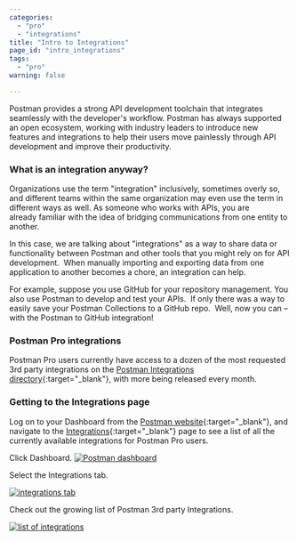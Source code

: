 ```yaml
---
categories:
  - "pro"
  - "integrations"
title: "Intro to Integrations"
page_id: "intro_integrations"
tags: 
  - "pro"
warning: false

---
```


Postman provides a strong API development toolchain that integrates seamlessly with the developer's workflow. Postman has always supported an open ecosystem, working with industry leaders to introduce new features and integrations to help their users move painlessly through API development and improve their productivity.

### What is an integration anyway?

Organizations use the term "integration" inclusively, sometimes overly so, and different teams within the same organization may even use the term in different ways as well. As someone who works with APIs, you are already familiar with the idea of bridging communications from one entity to another.

In this case, we are talking about "integrations" as a way to share data or functionality between Postman and other tools that you might rely on for API development.  When manually importing and exporting data from one application to another becomes a chore, an integration can help.

For example, suppose you use GitHub for your repository management. You also use Postman to develop and test your APIs.  If only there was a way to easily save your Postman Collections to a GitHub repo.  Well, now you can – with the Postman to GitHub integration!

### Postman Pro integrations

Postman Pro users currently have access to a dozen of the most requested 3rd party integrations on the [Postman Integrations directory](https://app.getpostman.com/dashboard/integrations){:target="_blank"}, with more being released every month. 

### Getting to the Integrations page

Log on to your Dashboard from the [Postman website](https://www.getpostman.com/){:target="_blank"}, and navigate to the [Integrations](https://app.getpostman.com/dashboard/integrations){:target="_blank"} page to see a list of all the currently available integrations for Postman Pro users.

Click Dashboard. 
[![Postman dashboard](http://blog.getpostman.com/wp-content/uploads/2017/02/APImatic-1.jpg)](http://blog.getpostman.com/wp-content/uploads/2017/02/APImatic-1.jpg)

Select the Integrations tab.

[![integrations tab](http://blog.getpostman.com/wp-content/uploads/2017/02/APImatic-2.jpg)](http://blog.getpostman.com/wp-content/uploads/2017/02/APImatic-2.jpg)

Check out the growing list of Postman 3rd party Integrations.

[![list of integrations](http://blog.getpostman.com/wp-content/uploads/2017/02/gif-highfps-1.gif)](http://blog.getpostman.com/wp-content/uploads/2017/02/gif-highfps-1.gif)
